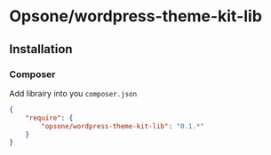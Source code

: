 Opsone/wordpress-theme-kit-lib
=====

## Installation

### Composer

Add librairy into you `composer.json`

```json
{
    "require": {
        "opsone/wordpress-theme-kit-lib": "0.1.*"
    }
}
```
